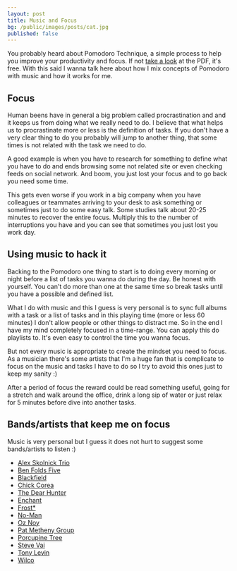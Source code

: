 ```yaml
---
layout: post
title: Music and Focus
bg: /public/images/posts/cat.jpg
published: false
---
```


You probably heard about Pomodoro Technique, a simple process to help you improve your productivity and focus. If not [take a look](http://www.pomodorotechnique.com/download/pdf/ThePomodoroTechnique_v1-3.pdf) at the PDF, it's free. With this said I wanna talk here about how I mix concepts of Pomodoro with music and how it works for me.

## Focus
Human beens have in general a big problem called procrastination and and it keeps us from doing what we really need to do. I believe that what helps us to procrastinate more or less is the definition of tasks. If you don't have a very clear thing to do you probably will jump to another thing, that some times is not related with the task we need to do.

A good example is when you have to research for something to define what you have to do and ends browsing some not related site or even checking feeds on social network. And boom, you just lost your focus and to go back you need some time.

This gets even worse if you work in a big company when you have colleagues or teammates arriving to your desk to ask something or sometimes just to do some easy talk. Some studies talk about 20-25 minutes to recover the entire focus. Multiply this to the number of interruptions you have and you can see that sometimes you just lost you work day.

## Using music to hack it
Backing to the Pomodoro one thing to start is to doing every morning or night before a list of tasks you wanna do during the day. Be honest with yourself. You can't do more than one at the same time so break tasks until you have a possible and defined list.

What I do with music and this I guess is very personal is to sync full albums with a task or a list of tasks and in this playing time (more or less 60 minutes) I don't allow people or other things to distract me. So in the end I have my mind completely focused in a time-range. You can apply this do playlists to. It's even easy to control the time you wanna focus.

But not every music is appropriate to create the mindset you need to focus. As a musician there's some artists that I'm a huge fan that is complicate to focus on the music and tasks I have to do so I try to avoid this ones just to keep my sanity :)

After a period of focus the reward could be read something useful, going for a stretch and walk around the office, drink a long sip of water or just relax for 5 minutes before dive into another tasks.

## Bands/artists that keep me on focus
Music is very personal but I guess it does not hurt to suggest some bands/artists to listen :)

- [Alex Skolnick Trio](http://www.rdio.com/artist/Alex_Skolnick_Trio/)
- [Ben Folds Five](http://www.rdio.com/artist/Ben_Folds_Five/)
- [Blackfield](http://www.rdio.com/artist/Blackfield/)
- [Chick Corea](http://www.rdio.com/artist/Chick_Corea/)
- [The Dear Hunter](http://www.rdio.com/artist/The_Dear_Hunter/)
- [Enchant](http://www.rdio.com/artist/Enchant/)
- [Frost*](http://www.rdio.com/artist/Frost*_1/)
- [No-Man](http://www.rdio.com/artist/No-Man/)
- [Oz Noy](http://www.rdio.com/artist/Oz_Noy/)
- [Pat Metheny Group](http://www.rdio.com/artist/Pat_Metheny_Group/)
- [Porcupine Tree](http://www.rdio.com/artist/Porcupine_Tree/)
- [Steve Vai](http://www.rdio.com/artist/Steve_Vai/)
- [Tony Levin](http://www.rdio.com/artist/Tony_Levin/)
- [Wilco](http://www.rdio.com/artist/Wilco/)



